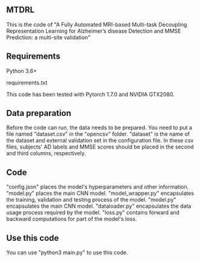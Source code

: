 ## MTDRL

This is the code of "A Fully Automated MRI-based Multi-task Decoupling Representation Learning for Alzheimer’s disease Detection and MMSE Prediction: a multi-site validation"

## Requirements

Python 3.6+

requirements.txt

This code has been tested with Pytorch 1.7.0 and NVIDIA GTX2080.

## Data preparation

Before the code can run, the data needs to be prepared. You need to put a file named "dataset.csv" in the "opencsv" folder. "dataset" is the name of the dataset and external validation set in the configuration file. In these csv files, subjects' AD labels and MMSE scores should be placed in the second and third columns, respectively.

## Code

"config.json" places the model's hyperparameters and other information. "model.py" places the main CNN model. "model_wrapper.py" encapsulates the training, validation and testing process of the model. "model.py" encapsulates the main CNN model. "dataloader.py" encapsulates the data usage process required by the model. "loss.py" contains forward and backward computations for part of the model's loss.

## Use this code
You can use "python3 main.py" to use this code.
